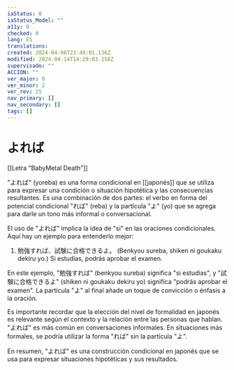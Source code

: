 ```yaml
---
iaStatus: 0
iaStatus_Model: ""
a11y: 0
checked: 0
lang: ES
translations: 
created: 2024-04-06T23:49:01.136Z
modified: 2024-04-14T14:29:03.158Z
supervisado: ""
ACCION: ""
ver_major: 0
ver_minor: 2
ver_rev: 25
nav_primary: []
nav_secondary: []
tags: []
---
```

# よれば

[[Letra "BabyMetal Death"]]

"よれば" (yoreba) es una forma condicional en [[japonés]] que se utiliza para expresar una condición o situación hipotética y las consecuencias resultantes. Es una combinación de dos partes: el verbo en forma del potencial condicional "れば" (reba) y la partícula "よ" (yo) que se agrega para darle un tono más informal o conversacional.

El uso de "よれば" implica la idea de "si" en las oraciones condicionales. Aquí hay un ejemplo para entenderlo mejor:

1. 勉強すれば、試験に合格できるよ。 (Benkyou sureba, shiken ni goukaku dekiru yo.) Si estudias, podrás aprobar el examen.

En este ejemplo, "勉強すれば" (benkyou sureba) significa "si estudias", y "試験に合格できるよ" (shiken ni goukaku dekiru yo) significa "podrás aprobar el examen". La partícula "よ" al final añade un toque de convicción o énfasis a la oración.

Es importante recordar que la elección del nivel de formalidad en japonés es relevante según el contexto y la relación entre las personas que hablan. "よれば" es más común en conversaciones informales. En situaciones más formales, se podría utilizar la forma "れば" sin la partícula "よ".

En resumen, "よれば" es una construcción condicional en japonés que se usa para expresar situaciones hipotéticas y sus resultados.